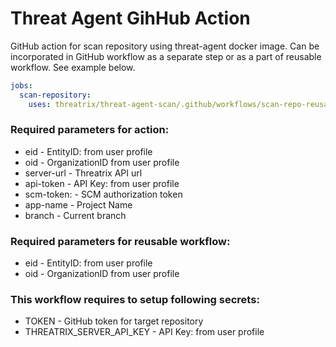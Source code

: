 # Threat Agent GihHub Action
GitHub action for scan repository using threat-agent docker image. 
Can be incorporated in GitHub workflow as a separate step or as a part of reusable workflow. 
See example below.

```yaml
jobs:
  scan-repository:
    uses: threatrix/threat-agent-scan/.github/workflows/scan-repo-reusable.yaml@master
```

### Required parameters for action:
* eid -  EntityID: from user profile
* oid -  OrganizationID from user profile
* server-url - Threatrix API url
* api-token - API Key: from user profile
* scm-token: - SCM authorization token
* app-name - Project Name
* branch - Current branch

### Required parameters for reusable workflow:
* eid -  EntityID: from user profile
* oid -  OrganizationID from user profile

### This workflow requires to setup following secrets:
* TOKEN - GitHub token for target repository
* THREATRIX_SERVER_API_KEY - API Key: from user profile
